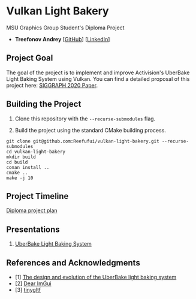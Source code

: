 Vulkan Light Bakery
================
MSU Graphics Group Student's Diploma Project

 - **Treefonov Andrey** [[GitHub](https://github.com/Reefufui)] [[LinkedIn](https://www.linkedin.com/in/andrey-treefonov-4904b31b1/)]

## Project Goal

The goal of the project is to implement and improve Activision's UberBake Light Baking System using Vulkan. You can find a detailed proposal of this project here: [SIGGRAPH 2020 Paper](https://darioseyb.com/pdf/seyb20uberbake.pdf).

## Building the Project

 1. Clone this repository with the `--recurse-submodules` flag.


 2. Build the project using the standard CMake building process.
```
git clone git@github.com:Reefufui/vulkan-light-bakery.git --recurse-submodules
cd vulkan-light-bakery
mkdir build
cd build
conan install ..
cmake ..
make -j 10
```

## Project Timeline
[Diploma project plan](https://docs.google.com/spreadsheets/d/1SXD1nhuaPdKKg9-cGZOvu3ucKDC0TNOr9T07y_3AUNk/edit?usp=sharing)

## Presentations
 1. [UberBake Light Baking System](media/uberbake-light-baking-system.pdf)

## References and Acknowledgments
 - [1] [The design and evolution of the UberBake light baking system](https://darioseyb.com/pdf/seyb20uberbake.pdf)
 - [2] [Dear ImGui](https://github.com/ocornut/imgui)
 - [3] [tinygltf](https://github.com/syoyo/tinygltf.git)

